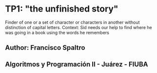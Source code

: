# TP1: "the unfinished story"
Finder of one or a set of character or characters in another without distinction of capital letters.
Context: Sid needs our help to find where he was going in a book using the words he remembers

## Author: Francisco Spaltro
## Algoritmos y Programación II - Juárez - FIUBA
